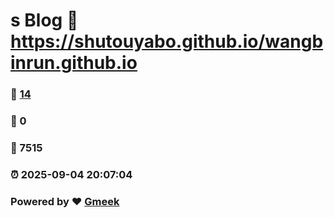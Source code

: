 # s Blog :link: https://shutouyabo.github.io/wangbinrun.github.io 
### :page_facing_up: [14](https://shutouyabo.github.io/wangbinrun.github.io/tag.html) 
### :speech_balloon: 0 
### :hibiscus: 7515 
### :alarm_clock: 2025-09-04 20:07:04 
### Powered by :heart: [Gmeek](https://github.com/Meekdai/Gmeek)
